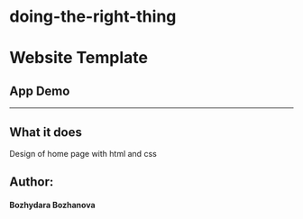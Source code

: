 # doing-the-right-thing
<h1>Website Template</h1>

<h2>App Demo</h2>

<hr>

<h2>What it does</h2>

<p>Design of home page with html and css</p>

<h2>Author:</h2>
<h4>Bozhydara Bozhanova</h4>

